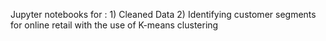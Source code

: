 Jupyter notebooks for : 1) Cleaned Data
                        2) Identifying customer segments for online retail with the use of K-means clustering
